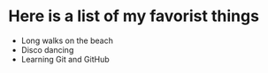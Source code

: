 # Here is a list of my favorist things
- Long walks on the beach
- Disco dancing
- Learning Git and GitHub
